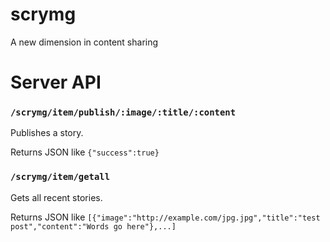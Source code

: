 scrymg
======

A new dimension in content sharing


# Server API

### `/scrymg/item/publish/:image/:title/:content`

Publishes a story.

Returns JSON like `{"success":true}`

### `/scrymg/item/getall`

Gets all recent stories.

Returns JSON like `[{"image":"http://example.com/jpg.jpg","title":"test post","content":"Words go here"},...]`

